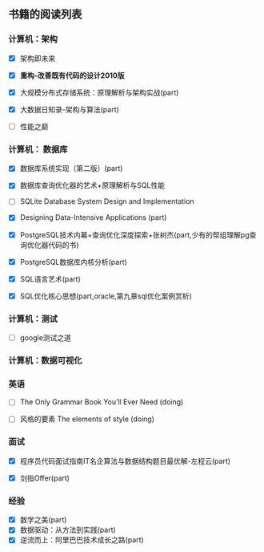 
## 书籍的阅读列表


### 计算机：架构


- [x] 架构即未来
- [x] **重构-改善既有代码的设计2010版**
- [x] 大规模分布式存储系统：原理解析与架构实战(part)
- [x] 大数据日知录-架构与算法(part)
- [ ] 性能之巅



### 计算机： 数据库


- [x] 数据库系统实现（第二版）(part)
- [x] 数据库查询优化器的艺术+原理解析与SQL性能
- [ ] SQLite Database System Design and Implementation
- [x] Designing Data-Intensive Applications (part)
- [x] PostgreSQL技术内幕+查询优化深度探索+张树杰(part,少有的帮组理解pg查询优化器代码的书) 
- [x] PostgreSQL数据库内核分析(part)
- [x] SQL语言艺术(part)
- [x] SQL优化核心思想(part,oracle,第九章sql优化案例赏析)


### 计算机：测试


- [ ] google测试之道


### 计算机：数据可视化  





### 英语

  
- [ ] The Only Grammar Book You’ll Ever Need (doing)
- [ ] 风格的要素 The elements of style (doing)



### 面试


- [x] 程序员代码面试指南IT名企算法与数据结构题目最优解-左程云(part)   
- [x] 剑指Offer(part)


### 经验

- [x] 数学之美(part)
- [x] 数据驱动：从方法到实践(part)
- [x] 逆流而上：阿里巴巴技术成长之路(part)
